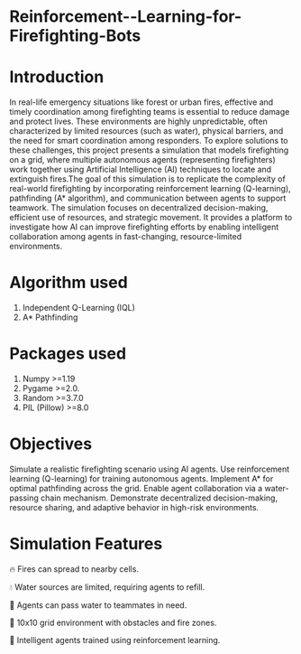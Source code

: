 # Reinforcement--Learning-for-Firefighting-Bots
# Introduction

In real-life emergency situations like forest or urban fires, effective and timely coordination among firefighting teams is essential to reduce damage and protect lives. These environments are highly unpredictable, often characterized by limited resources (such as water), physical barriers, and the need for smart coordination among responders. To explore solutions to these challenges, this project presents a simulation that models firefighting on a grid, where multiple autonomous agents (representing firefighters) work together using Artificial Intelligence (AI) techniques to locate and extinguish fires.The goal of this simulation is to replicate the complexity of real-world firefighting by incorporating reinforcement learning (Q-learning), pathfinding (A* algorithm), and communication between agents to support teamwork. The simulation focuses on decentralized decision-making, efficient use of resources, and strategic movement. It provides a platform to investigate how AI can improve firefighting efforts by enabling intelligent collaboration among agents in fast-changing, resource-limited environments.

# Algorithm used
1.	Independent Q-Learning (IQL)
2.	A* Pathfinding

# Packages used
1.	Numpy         >=1.19 
2.	Pygame        >=2.0.
3.	Random       >=3.7.0
4.	PIL (Pillow) >=8.0

# Objectives
Simulate a realistic firefighting scenario using AI agents.
Use reinforcement learning (Q-learning) for training autonomous agents.
Implement A* for optimal pathfinding across the grid.
Enable agent collaboration via a water-passing chain mechanism.
Demonstrate decentralized decision-making, resource sharing, and adaptive behavior in high-risk environments.

# Simulation Features
🔥 Fires can spread to nearby cells.

💧 Water sources are limited, requiring agents to refill.

🤝 Agents can pass water to teammates in need.

📍 10x10 grid environment with obstacles and fire zones.

🧠 Intelligent agents trained using reinforcement learning.




